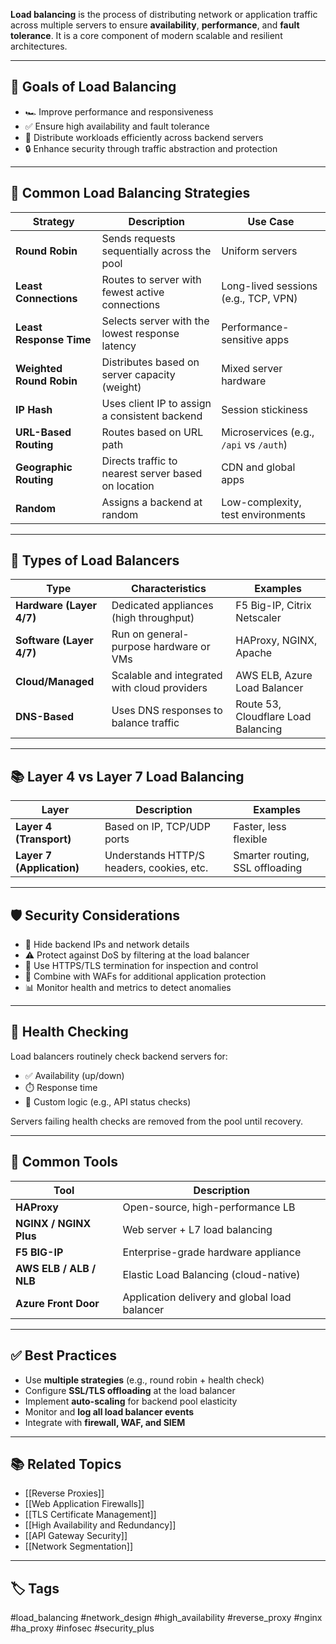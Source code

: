 **Load balancing** is the process of distributing network or application traffic across multiple servers to ensure **availability**, **performance**, and **fault tolerance**. It is a core component of modern scalable and resilient architectures.

---

## 🎯 Goals of Load Balancing

- 🏎️ Improve performance and responsiveness
- ✅ Ensure high availability and fault tolerance
- 🔁 Distribute workloads efficiently across backend servers
- 🔒 Enhance security through traffic abstraction and protection

---

## 🧱 Common Load Balancing Strategies

| Strategy                   | Description                                                  | Use Case                                |
|----------------------------|--------------------------------------------------------------|------------------------------------------|
| **Round Robin**             | Sends requests sequentially across the pool                  | Uniform servers                          |
| **Least Connections**       | Routes to server with fewest active connections              | Long-lived sessions (e.g., TCP, VPN)     |
| **Least Response Time**     | Selects server with the lowest response latency              | Performance-sensitive apps               |
| **Weighted Round Robin**    | Distributes based on server capacity (weight)                | Mixed server hardware                    |
| **IP Hash**                 | Uses client IP to assign a consistent backend                | Session stickiness                       |
| **URL-Based Routing**       | Routes based on URL path                                     | Microservices (e.g., `/api` vs `/auth`)  |
| **Geographic Routing**      | Directs traffic to nearest server based on location          | CDN and global apps                      |
| **Random**                  | Assigns a backend at random                                  | Low-complexity, test environments        |

---

## 🔧 Types of Load Balancers

| Type              | Characteristics                                | Examples                         |
|-------------------|--------------------------------------------------|----------------------------------|
| **Hardware (Layer 4/7)** | Dedicated appliances (high throughput)     | F5 Big-IP, Citrix Netscaler       |
| **Software (Layer 4/7)** | Run on general-purpose hardware or VMs     | HAProxy, NGINX, Apache            |
| **Cloud/Managed**        | Scalable and integrated with cloud providers | AWS ELB, Azure Load Balancer      |
| **DNS-Based**            | Uses DNS responses to balance traffic       | Route 53, Cloudflare Load Balancing |

---

## 📚 Layer 4 vs Layer 7 Load Balancing

| Layer         | Description                                  | Examples                        |
|---------------|----------------------------------------------|---------------------------------|
| **Layer 4 (Transport)** | Based on IP, TCP/UDP ports              | Faster, less flexible           |
| **Layer 7 (Application)** | Understands HTTP/S headers, cookies, etc. | Smarter routing, SSL offloading |

---

## 🛡️ Security Considerations

- 🔐 Hide backend IPs and network details
- ⚠️ Protect against DoS by filtering at the load balancer
- 🔄 Use HTTPS/TLS termination for inspection and control
- 🧱 Combine with WAFs for additional application protection
- 📊 Monitor health and metrics to detect anomalies

---

## 🔄 Health Checking

Load balancers routinely check backend servers for:

- ✅ Availability (up/down)
- ⏱️ Response time
- 🧪 Custom logic (e.g., API status checks)

Servers failing health checks are removed from the pool until recovery.

---

## 🧰 Common Tools

| Tool              | Description                                |
|-------------------|--------------------------------------------|
| **HAProxy**       | Open-source, high-performance LB           |
| **NGINX / NGINX Plus** | Web server + L7 load balancing         |
| **F5 BIG-IP**     | Enterprise-grade hardware appliance         |
| **AWS ELB / ALB / NLB** | Elastic Load Balancing (cloud-native)  |
| **Azure Front Door** | Application delivery and global load balancer |

---

## ✅ Best Practices

- Use **multiple strategies** (e.g., round robin + health check)
- Configure **SSL/TLS offloading** at the load balancer
- Implement **auto-scaling** for backend pool elasticity
- Monitor and **log all load balancer events**
- Integrate with **firewall, WAF, and SIEM**

---

## 📚 Related Topics

- [[Reverse Proxies]]
- [[Web Application Firewalls]]
- [[TLS Certificate Management]]
- [[High Availability and Redundancy]]
- [[API Gateway Security]]
- [[Network Segmentation]]

---

## 🏷 Tags

#load_balancing #network_design #high_availability #reverse_proxy #nginx #ha_proxy #infosec #security_plus
